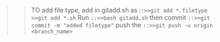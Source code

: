 >>TO add file type, add in gitadd.sh as :`:>>git add *.filetype`
`>>git add *.sh`
>>Run `::>>bash gitadd.sh`
>>then commit `::>>git commit -m "added filetype"`
>>push the `::>>git push -u origin <branch_name>`


